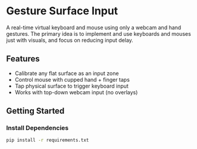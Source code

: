 # Gesture Surface Input

A real-time virtual keyboard and mouse using only a webcam and hand gestures. The primary idea is to implement and use keyboards and mouses just with visuals, and focus on reducing input delay.

## Features
- Calibrate any flat surface as an input zone
- Control mouse with cupped hand + finger taps
- Tap physical surface to trigger keyboard input
- Works with top-down webcam input (no overlays)

## Getting Started

### Install Dependencies
```bash
pip install -r requirements.txt
